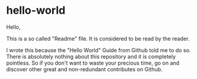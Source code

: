 # hello-world

Hello,

This is a so called "Readme" file. It is considered to be read by the reader.

I wrote this because the "Hello World" Guide from Github told me to do so. There is absolutely nothing about this repository and it is completely pointless. So if you don't want to waste your precious time, go on and discover other great and non-redundant contributes on Github.
